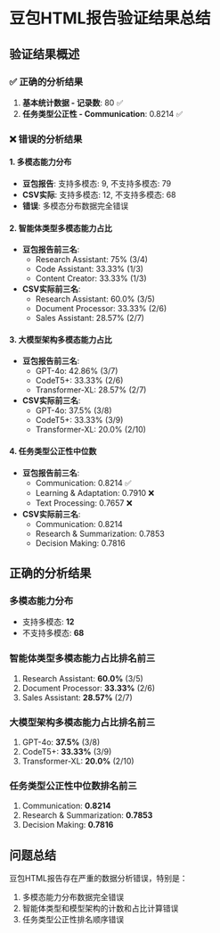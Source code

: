 # 豆包HTML报告验证结果总结

## 验证结果概述

### ✅ 正确的分析结果
1. **基本统计数据 - 记录数**: 80 ✅
2. **任务类型公正性 - Communication**: 0.8214 ✅

### ❌ 错误的分析结果

#### 1. 多模态能力分布
- **豆包报告**: 支持多模态: 9, 不支持多模态: 79
- **CSV实际**: 支持多模态: 12, 不支持多模态: 68
- **错误**: 多模态分布数据完全错误

#### 2. 智能体类型多模态能力占比
- **豆包报告前三名**: 
  - Research Assistant: 75% (3/4)
  - Code Assistant: 33.33% (1/3)
  - Content Creator: 33.33% (1/3)
- **CSV实际前三名**:
  - Research Assistant: 60.0% (3/5)
  - Document Processor: 33.33% (2/6)
  - Sales Assistant: 28.57% (2/7)

#### 3. 大模型架构多模态能力占比
- **豆包报告前三名**:
  - GPT-4o: 42.86% (3/7)
  - CodeT5+: 33.33% (2/6)
  - Transformer-XL: 28.57% (2/7)
- **CSV实际前三名**:
  - GPT-4o: 37.5% (3/8)
  - CodeT5+: 33.33% (3/9)
  - Transformer-XL: 20.0% (2/10)

#### 4. 任务类型公正性中位数
- **豆包报告前三名**:
  - Communication: 0.8214 ✅
  - Learning & Adaptation: 0.7910 ❌
  - Text Processing: 0.7657 ❌
- **CSV实际前三名**:
  - Communication: 0.8214
  - Research & Summarization: 0.7853
  - Decision Making: 0.7816

## 正确的分析结果

### 多模态能力分布
- 支持多模态: **12**
- 不支持多模态: **68**

### 智能体类型多模态能力占比排名前三
1. Research Assistant: **60.0%** (3/5)
2. Document Processor: **33.33%** (2/6)
3. Sales Assistant: **28.57%** (2/7)

### 大模型架构多模态能力占比排名前三
1. GPT-4o: **37.5%** (3/8)
2. CodeT5+: **33.33%** (3/9)
3. Transformer-XL: **20.0%** (2/10)

### 任务类型公正性中位数排名前三
1. Communication: **0.8214**
2. Research & Summarization: **0.7853**
3. Decision Making: **0.7816**

## 问题总结
豆包HTML报告存在严重的数据分析错误，特别是：
1. 多模态能力分布数据完全错误
2. 智能体类型和模型架构的计数和占比计算错误
3. 任务类型公正性排名顺序错误 